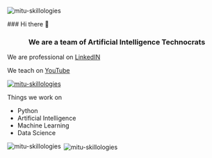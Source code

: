 <p align="left"> <img src="https://komarev.com/ghpvc/?username=shakti2509&label=Profile%20views&color=0e75b6&style=flat" alt="mitu-skillologies" /> </p>
### Hi there 👋
<h3 align="center">We are a team of Artificial Intelligence Technocrats</h3>

We are professional on [LinkedIN
](https://www.linkedin.com/company/mitu-skillologies/)     

We teach on [YouTube](https://youtube.com/mITUSkillologies)

<p align="left"> <a href="https://github.com/ryo-ma/github-profile-trophy"><img src="https://github-profile-trophy.vercel.app/?username=mitu-skillologies" alt="mitu-skillologies" /></a> </p>

Things we work on

- Python
- Artificial Intelligence 
- Machine Learning
- Data Science


<p><img align="left" src="https://github-readme-stats.vercel.app/api/top-langs?username=mitu-skillologies&show_icons=true&locale=en&layout=compact" alt="mitu-skillologies" /></p>

<p>&nbsp;<img align="center" src="https://github-readme-stats.vercel.app/api?username=mitu-skillologies&show_icons=true&locale=en" alt="mitu-skillologies" /></p>
